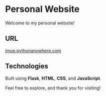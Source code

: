 # Personal Website

Welcome to my personal website!

## URL  
[jmue.pythonanywhere.com](http://jmue.pythonanywhere.com)

## Technologies  
Built using **Flask**, **HTML**, **CSS**, and **JavaScript**.

Feel free to explore, and thank you for visiting!